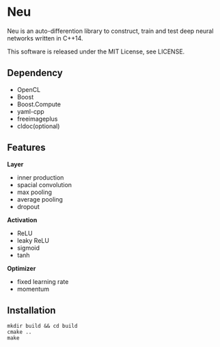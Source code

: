 Neu
===

Neu is an auto-differention library to construct, train and test deep neural networks written in C++14.

This software is released under the MIT License, see LICENSE.

Dependency
---

- OpenCL
- Boost
- Boost.Compute
- yaml-cpp
- freeimageplus
- cldoc(optional)

Features
---

**Layer**
- inner production
- spacial convolution
- max pooling
- average pooling
- dropout

**Activation**
- ReLU
- leaky ReLU
- sigmoid
- tanh

**Optimizer**
- fixed learning rate
- momentum

Installation
---

```
mkdir build && cd build
cmake ..
make
```
